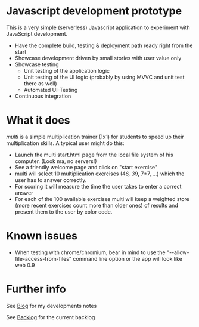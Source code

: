 # Javascript development prototype 

This is a very simple (serverless) Javascript application to experiment with JavaScript development.

* Have the complete build, testing & deployment path ready right from the start
* Showcase development driven by small stories with user value only
* Showcase testing
  * Unit testing of the application logic
  * Unit testing of the UI logic (probably by using MVVC and unit test there as well)
  * Automated UI-Testing
* Continuous integration

# What it does

*multi* is a simple multiplication trainer (1x1) for students to speed up their multiplication skills. A typical user might do this:

* Launch the multi start.html page from the local file system of his computer. (Look ma, no servers!)
* See a friendly welcome page and click on "start exercise"
* multi will select 10 multiplication exercises (4*6, 3*9, 7*7, …) which the user has to answer correctly.
* For scoring it will measure the time the user takes to enter a correct answer
* For each of the 100 available exercises multi will keep a weighted store (more recent exercises count more than older ones) of results and present them to the user by color code.

# Known issues

* When testing with chrome/chromium, bear in mind to use the "--allow-file-access-from-files" command line option or the app will look like web 0.9


# Further info

See [Blog](blog.md) for my developments notes

See [Backlog](backlog.md) for the current backlog
